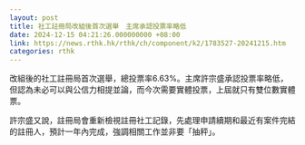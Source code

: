```yaml
---
layout: post
title: 社工註冊局改組後首次選舉　主席承認投票率略低
date: 2024-12-15 04:21:26.000000000 +08:00
link: https://news.rthk.hk/rthk/ch/component/k2/1783527-20241215.htm
categories: rthk
---
```


改組後的社工註冊局首次選舉，總投票率6.63%。主席許宗盛承認投票率略低，但認為未必可以與公信力相提並論，而今次需要實體投票，上屆就只有雙位數實體票。

許宗盛又說，註冊局會重新檢視註冊社工記錄，先處理申請續期和最近有案件完結的註冊人，預計一年內完成，強調相關工作並非要「抽秤」。
